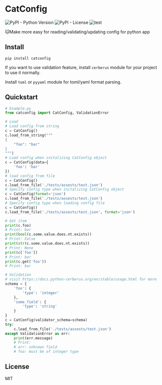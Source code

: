 # CatConfig
![PyPI - Python Version](https://img.shields.io/pypi/pyversions/catconfig) 
![PyPI - License](https://img.shields.io/pypi/l/catconfig)
![test](https://github.com/dev-techmoe/python-catconfig/workflows/test/badge.svg)

🐱Make more easy for reading/validating/updating config for python app

## Install 

```
pip install catconfig
```

If you want to use validation feature, install `cerberus` module for your project to use it normally.  

Install `toml` or `pyyaml` module for toml/yaml format parsing.

## Quickstart

```python
# Example.py
from catconfig import CatConfig, ValidationError

# Load
# Load config from string
c = CatConfig()
c.load_from_string("""
{
    "foo": "bar"
}
""")
# Load config when initalizing CatConfig object
c = CatConfig(data={
    'foo': 'bar'
})
# load config from file
c = CatConfig()
c.load_from_file('./tests/assests/test.json')
# Specify config type when initalizing CatConfig object
c = CatConfig(format='json')
c.load_from_file('./tests/assests/test.json')
# Specify config type when loading config file
c = CatConfig()
c.load_from_file('./tests/assests/test.json', format='json')

# Get item
print(c.foo)
# Print: bar
print(bool(c.some.value.does.nt.exists))
# Print: False
print(str(c.some.value.does.nt.exists))
# Print: None
print(c['foo'])
# Print: bar
print(c.get('foo'))
# Print: bar

# Validation
# visit https://docs.python-cerberus.org/en/stable/usage.html for more info of schema
schema = {
    'foo': {
        'type': 'integer'
    },
    'some_field': {
        'type': 'string'
    }
}
c = CatConfig(validator_schema=schema)
try:
    c.load_from_file('./tests/assests/test.json')
except ValidationError as err:
    print(err.message)
    # Print:
    # arr: unknown field
    # foo: must be of integer type
```

## License
MIT